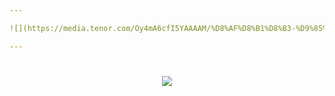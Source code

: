 ```yaml
---  

![](https://media.tenor.com/Oy4mA6cfI5YAAAAM/%D8%AF%D8%B1%D8%B3-%D9%85%D8%AA%D8%B9%D8%A8.gif) 

---
```


<h1></h1>

<p align="center">
  <a href="https://beacons.ai/lucasmat">
    <img src="https://skillicons.dev/icons?i=py,cs,php,html,css" />

  </a>
</p>
